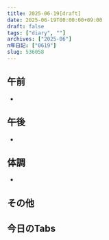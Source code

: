 ```yaml
---
title: 2025-06-19[draft]
date: 2025-06-19T00:00:00+09:00
draft: false
tags: ["diary", ""]
archives: ["2025-06"]
n年日記: ["0619"]
slug: 536058
---
```

## 午前
- 
## 午後
- 
## 体調
- 
## その他
## 今日のTabs